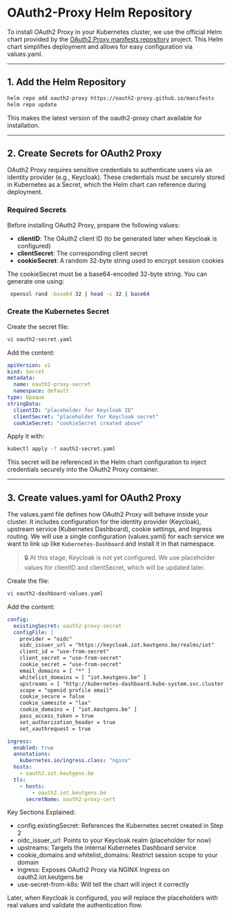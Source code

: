 # OAuth2-Proxy Helm Repository
To install OAuth2 Proxy in your Kubernetes cluster, we use the official Helm chart provided by the [OAuth2 Proxy manifests repository](https://github.com/oauth2-proxy/manifests) project. This Helm chart simplifies deployment and allows for easy configuration via values.yaml.

---

## 1. Add the Helm Repository
```bash
helm repo add oauth2-proxy https://oauth2-proxy.github.io/manifests
helm repo update
```
This makes the latest version of the oauth2-proxy chart available for installation.

---

## 2. Create Secrets for OAuth2 Proxy
OAuth2 Proxy requires sensitive credentials to authenticate users via an identity provider (e.g., Keycloak). These credentials must be securely stored in Kubernetes as a Secret, which the Helm chart can reference during deployment.

### Required Secrets
Before installing OAuth2 Proxy, prepare the following values:
- **clientID**: The OAuth2 client ID (to be generated later when Keycloak is configured)
- **clientSecret**: The corresponding client secret
- **cookieSecret**: A random 32-byte string used to encrypt session cookies

The cookieSecret must be a base64-encoded 32-byte string. You can generate one using:
```bash
 openssl rand -base64 32 | head -c 32 | base64
```

### Create the Kubernetes Secret
Create the secret file:
```bash
vi oauth2-secret.yaml
```
Add the content:
```yaml
apiVersion: v1
kind: Secret
metadata:
  name: oauth2-proxy-secret
  namespace: default
type: Opaque
stringData:
  clientID: "placeholder for Keycloak ID"
  clientSecret: "placeholder for Keycloak secret"
  cookieSecret: "cookieSecret created above"
```

Apply it with:
```bash
kubectl apply -f oauth2-secret.yaml
```
This secret will be referenced in the Helm chart configuration to inject credentials securely into the OAuth2 Proxy container.

---

## 3. Create values.yaml for OAuth2 Proxy
The values.yaml file defines how OAuth2 Proxy will behave inside your cluster. It includes configuration for the identity provider (Keycloak), upstream service (Kubernetes Dashboard), cookie settings, and Ingress routing. We will use a single configuration (values.yaml) for each service we want to link up like `Kubernetes-Dashboard` and install it in that namespace.

> 🔒 At this stage, Keycloak is not yet configured. We use placeholder values for clientID and clientSecret, which will be updated later.

Create the file:
```bash
vi oauth2-dashboard-values.yaml
```
Add the content:
```yaml
config:
  existingSecret: oauth2-proxy-secret
  configFile: |
    provider = "oidc"
    oidc_issuer_url = "https://keycloak.iot.keutgens.be/realms/iot"
    client_id = "use-from-secret"
    client_secret = "use-from-secret"
    cookie_secret = "use-from-secret"
    email_domains = [ "*" ]
    whitelist_domains = [ "iot.keutgens.be" ]
    upstreams = [ "http://kubernetes-dashboard.kube-system.svc.cluster.local:80" ]
    scope = "openid profile email"
    cookie_secure = false
    cookie_samesite = "lax"
    cookie_domains = [ "iot.keutgens.be" ]
    pass_access_token = true
    set_authorization_header = true
    set_xauthrequest = true

ingress:
  enabled: true
  annotations:
    kubernetes.io/ingress.class: "nginx"
  hosts:
    - oauth2.iot.keutgens.be
  tls:
    - hosts:
        - oauth2.iot.keutgens.be
      secretName: oauth2-proxy-cert
```
Key Sections Explained:
- config.existingSecret: References the Kubernetes secret created in Step 2
- oidc_issuer_url: Points to your Keycloak realm (placeholder for now)
- upstreams: Targets the internal Kubernetes Dashboard service
- cookie_domains and whitelist_domains: Restrict session scope to your domain
- ingress: Exposes OAuth2 Proxy via NGINX Ingress on oauth2.iot.keutgens.be
- use-secret-from-k8s: Will tell the chart will inject it correctly

Later, when Keycloak is configured, you will replace the placeholders with real values and validate the authentication flow.



